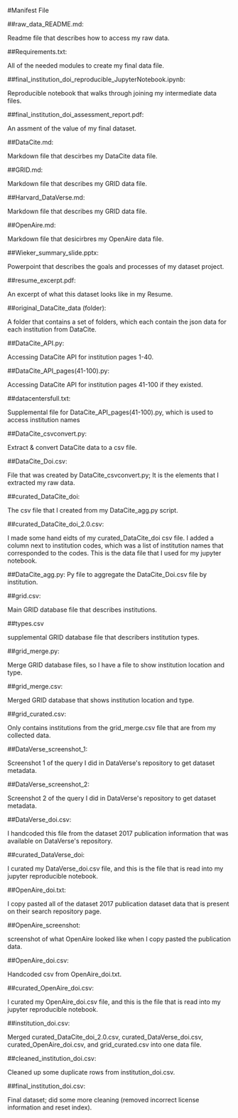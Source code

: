 #Manifest File

##raw_data_README.md:

Readme file that describes how to access my raw data.

##Requirements.txt: 

All of the needed modules to create my final data file.

##final_institution_doi_reproducible_JupyterNotebook.ipynb:

Reproducible notebook that walks through joining my intermediate data files.

##final_institution_doi_assessment_report.pdf:

An assment of the value of my final dataset. 

##DataCite.md:

Markdown file that descirbes my DataCite data file.

##GRID.md:

Markdown file that describes my GRID data file.

##Harvard_DataVerse.md: 

Markdown file that describes my GRID data file.

##OpenAire.md:

Markdown file that desicirbres my OpenAire data file.

##Wieker_summary_slide.pptx:

Powerpoint that describes the goals and processes of my dataset project.

##resume_excerpt.pdf:

An excerpt of what this dataset looks like in my Resume.

##original_DataCite_data (folder):

A folder that contains a set of folders, which each contain the json data for each institution from DataCite.

##DataCite_API.py: 

Accessing DataCite API for institution pages 1-40.

##DataCite_API_pages(41-100).py:

Accessing DataCite API for institution pages 41-100 if they existed.

##datacentersfull.txt:

Supplemental file for DataCite_API_pages(41-100).py, which is used to access institution names

##DataCite_csvconvert.py:

Extract & convert DataCite data to a csv file.

##DataCite_Doi.csv:

File that was created by DataCite_csvconvert.py; It is the elements that I extracted my raw data.

##curated_DataCite_doi:

The csv file that I created from my DataCite_agg.py script.

##curated_DataCite_doi_2.0.csv:

I made some hand eidts of my curated_DataCite_doi csv file. I added a column next to institution codes, which was a list of institution names that corresponded to the codes. This is the data file that I used for my jupyter notebook.

##DataCite_agg.py:
Py file to aggregate the DataCite_Doi.csv file by institution.

##grid.csv:

Main GRID database file that describes institutions.

##types.csv

supplemental GRID database file that describers institution types.

##grid_merge.py:

Merge GRID database files, so I have a file to show institution location and type.

##grid_merge.csv:

Merged GRID database that shows institution location and type.

##grid_curated.csv:

Only contains institutions from the grid_merge.csv file that are from my collected data.

##DataVerse_screenshot_1: 

Screenshot 1 of the query I did in DataVerse's repository to get dataset metadata.

##DataVerse_screenshot_2:

Screenshot 2 of the query I did in DataVerse's repository to get dataset metadata.

##DataVerse_doi.csv:

I handcoded this file from the dataset 2017 publication information that was available on DataVerse's repository.

##curated_DataVerse_doi:

I curated my DataVerse_doi.csv file, and this is the file that is read into my jupyter reproducible notebook.

##OpenAire_doi.txt:

I copy pasted all of the dataset 2017 publication dataset data that is present on their search repository page.

##OpenAire_screenshot:

screenshot of what OpenAire looked like when I copy pasted the publication data.

##OpenAire_doi.csv:

Handcoded csv from OpenAire_doi.txt.

##curated_OpenAire_doi.csv:

I curated my OpenAire_doi.csv file, and this is the file that is read into my jupyter reproducible notebook.

##institution_doi.csv:

Merged curated_DataCite_doi_2.0.csv, curated_DataVerse_doi.csv, curated_OpenAire_doi.csv, and grid_curated.csv into one data file.

##cleaned_institution_doi.csv:

Cleaned up some duplicate rows from institution_doi.csv.

##final_institution_doi.csv:

Final dataset; did some more cleaning (removed incorrect license information and reset index).



